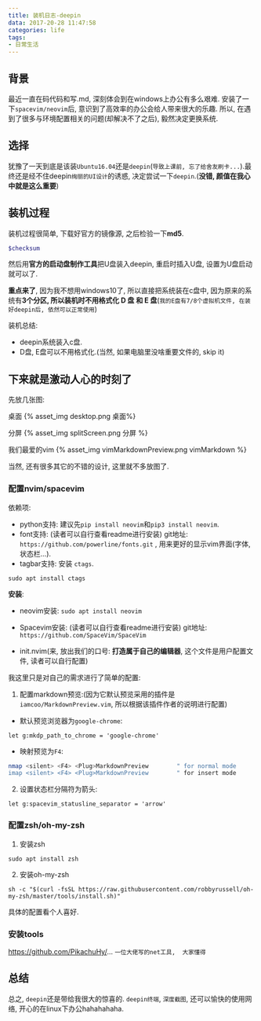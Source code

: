 ```yaml
---
title: 装机日志-deepin
data: 2017-20-28 11:47:58
categories: life
tags:
- 日常生活
---
```


## 背景
最近一直在码代码和写.md, 深刻体会到在windows上办公有多么艰难. 安装了一下`spacevim/neovim`后, 意识到了高效率的办公会给人带来很大的乐趣. 所以, 在遇到了很多与环境配置相关的问题(却解决不了之后), 毅然决定更换系统.
## 选择
犹豫了一天到底是该装`Ubuntu16.04`还是`deepin`(`导致上课前, 忘了给舍友刷卡...`).最终还是经不住deepin`绚丽的UI设计`的诱惑, 决定尝试一下`deepin`.(**没错, 颜值在我心中就是这么重要**)

## 装机过程
装机过程很简单, 下载好官方的镜像源, 之后检验一下**md5**.
```bash
$checksum  

```
然后用**官方的启动盘制作工具**把U盘装入deepin, 重启时插入U盘, 设置为U盘启动就可以了.

**重点来了**, 因为我不想用windows10了, 所以直接把系统装在c盘中, 因为原来的系统有**3个分区, 所以装机时不用格式化 D 盘 和 E 盘**(`我的E盘有7/8个虚拟机文件, 在装好deepin后, 依然可以正常使用`)

装机总结: 
- deepin系统装入c盘.   
- D盘, E盘可以不用格式化.(当然, 如果电脑里没啥重要文件的, skip it)

## 下来就是激动人心的时刻了

先放几张图:

桌面
{% asset_img desktop.png 桌面%}

分屏
{% asset_img splitScreen.png 分屏 %}

我们最爱的vim
{% asset_img vimMarkdownPreview.png vimMarkdown %}

当然, 还有很多其它的不错的设计, 这里就不多放图了.

### 配置nvim/spacevim

依赖项:
- python支持: 建议先`pip install neovim`和`pip3 install neovim`.
- font支持: (读者可以自行查看readme进行安装) git地址: `https://github.com/powerline/fonts.git` , 用来更好的显示vim界面(字体, 状态栏...).
- tagbar支持: 安装 `ctags`.

```
sudo apt install ctags
```

**安装**:

- neovim安装: `sudo apt install neovim`
- Spacevim安装: (读者可以自行查看readme进行安装) git地址: `https://github.com/SpaceVim/SpaceVim`



- init.nvim(来, 放出我们的口号: **打造属于自己的编辑器**, 这个文件是用户配置文件, 读者可以自行配置)

我这里只是对自己的需求进行了简单的配置:

1. 配置markdown预览:(因为它默认预览采用的插件是`iamcoo/MarkdownPreview.vim`, 所以根据该插件作者的说明进行配置)

- 默认预览浏览器为`google-chrome`:
```
let g:mkdp_path_to_chrome = 'google-chrome'
```

- 映射预览为`F4`:
```bash
nmap <silent> <F4> <Plug>MarkdownPreview        " for normal mode
imap <silent> <F4> <Plug>MarkdownPreview        " for insert mode
```

2.  设置状态栏分隔符为箭头:
```
let g:spacevim_statusline_separator = 'arrow'
```

### 配置zsh/oh-my-zsh

1. 安装zsh
```
sudo apt install zsh
```

2. 安装oh-my-zsh

```
sh -c "$(curl -fsSL https://raw.githubusercontent.com/robbyrussell/oh-my-zsh/master/tools/install.sh)"
```
具体的配置看个人喜好.

### 安装tools
https://github.com/PikachuHy/...       `一位大佬写的net工具,  大家懂得`


## 总结

总之, `deepin`还是带给我很大的惊喜的.  `deepin终端`, `深度截图`, 还可以愉快的使用网络, 开心的在linux下办公hahahahaha.

